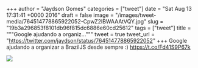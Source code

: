 
+++
author = "Jaydson Gomes"
categories = ["tweet"]
date = "Sat Aug 13 17:31:41 +0000 2016"
draft = false
image = "/images/tweet-media/764514778865922052-CpwZ2lBWAAAtVQY.jpg"
slug = "19b3a296853f8101db96f815dc6886e60cd25612"
tags = ["tweet"]
title = """Google ajudando a organiz..."""
tweet = true
tweet_url = "https://twitter.com/jaydson/status/764514778865922052"
+++
Google ajudando a organizar a BrazilJS desde sempre :) https://t.co/Fd41S9P67k

![](/images/tweet-media/764514778865922052-CpwZ2lBWAAAtVQY.jpg)